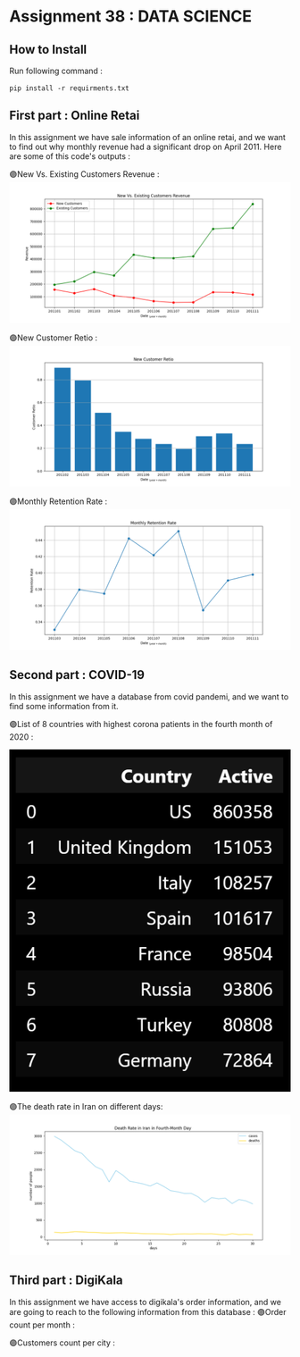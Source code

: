 # Assignment 38 : DATA SCIENCE

## How to Install
Run following command :
```
pip install -r requirments.txt
```

## First part : Online Retai
In this assignment we have sale information of an online retai, and we want to find out why monthly revenue had a significant drop on April 2011.
Here are some of this code's outputs :

🟣New Vs. Existing Customers Revenue :
![alt text](<outputs/output_1_customers revenue.png>)

🟣New Customer Retio :
![alt text](<outputs/output_1_ new customer retio.png>)

🟣Monthly Retention Rate :
![alt text](<outputs/output_1_monthly retention rate.png>)

## Second part : COVID-19
In this assignment we have a database from covid pandemi, and we want to find some information from it.

🟣List of 8 countries with highest corona patients in the fourth month of 2020 :

![alt text](<outputs/output_2_most patients.png>)

🟣The death rate in Iran on different days:
![alt text](<outputs/output_2_death rate iran.png>)

## Third part : DigiKala
In this assignment we have access to digikala's order information, and we are going to reach to the following information from this database :
🟣Order count per month :


🟣Customers count per city :

